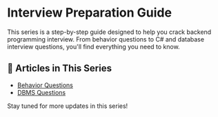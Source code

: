 # Interview Preparation Guide

This series is a step-by-step guide designed to help you crack backend programming interview. From behavior questions to C# and database interview questions, you'll find everything you need to know.

## 📂 Articles in This Series

- [Behavior Questions](Behavior_Questions.md)
- [DBMS Questions](DBMS_Questions.md)

Stay tuned for more updates in this series!
